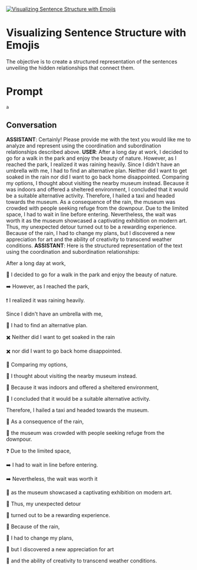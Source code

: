 
[![Visualizing Sentence Structure with Emojis](https://flow-user-images.s3.us-west-1.amazonaws.com/prompt/undefined/1686238672278)]()
# Visualizing Sentence Structure with Emojis 
The objective is to create a structured representation of the sentences unveiling the hidden relationships that connect them.

# Prompt

```
a
```

## Conversation

**ASSISTANT**: Certainly! Please provide me with the text you would like me to analyze and represent using the coordination and subordination relationships described above.
**USER**: After a long day at work, I decided to go for a walk in the park and enjoy the beauty of nature. However, as I reached the park, I realized it was raining heavily. Since I didn't have an umbrella with me, I had to find an alternative plan. Neither did I want to get soaked in the rain nor did I want to go back home disappointed. Comparing my options, I thought about visiting the nearby museum instead. Because it was indoors and offered a sheltered environment, I concluded that it would be a suitable alternative activity. Therefore, I hailed a taxi and headed towards the museum. As a consequence of the rain, the museum was crowded with people seeking refuge from the downpour. Due to the limited space, I had to wait in line before entering. Nevertheless, the wait was worth it as the museum showcased a captivating exhibition on modern art. Thus, my unexpected detour turned out to be a rewarding experience. Because of the rain, I had to change my plans, but I discovered a new appreciation for art and the ability of creativity to transcend weather conditions.
**ASSISTANT**: Here is the structured representation of the text using the coordination and subordination relationships:



After a long day at work,

🔀 I decided to go for a walk in the park and enjoy the beauty of nature.

➡️ However, as I reached the park,

❗ I realized it was raining heavily.



Since I didn't have an umbrella with me,

🔄 I had to find an alternative plan.

✖️ Neither did I want to get soaked in the rain

✖️ nor did I want to go back home disappointed.



💭 Comparing my options,

🚀 I thought about visiting the nearby museum instead.

🚀 Because it was indoors and offered a sheltered environment,

🚀 I concluded that it would be a suitable alternative activity.



Therefore, I hailed a taxi and headed towards the museum.

🔄 As a consequence of the rain,

🔀 the museum was crowded with people seeking refuge from the downpour.

❓ Due to the limited space,

➡️ I had to wait in line before entering.



➡️ Nevertheless, the wait was worth it

💫 as the museum showcased a captivating exhibition on modern art.

💫 Thus, my unexpected detour

🚀 turned out to be a rewarding experience.



🚀 Because of the rain,

🔄 I had to change my plans,

🚀 but I discovered a new appreciation for art

🚀 and the ability of creativity to transcend weather conditions.


